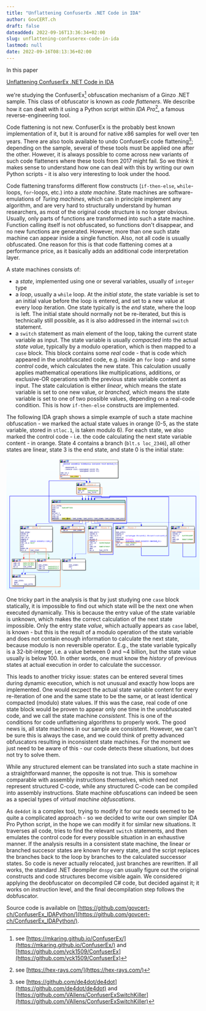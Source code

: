 ```yaml
---
title: "Unflattening ConfuserEx .NET Code in IDA"
author: GovCERT.ch
draft: false
dateadded: 2022-09-16T13:36:34+02:00 
slug: unflattening-confuserex-code-in-ida
lastmod: null 
date: 2022-09-16T08:13:36+02:00 
---
```

In this paper

<div class="well">
<a href="/downloads/whitepapers/Unflattening-ConfuserEx-Code-in-IDA.pdf">Unflattening ConfuserEx .NET Code in IDA</a>
</div>

we're studying the ConfuserEx[^2] obfuscation mechanism of a Ginzo .NET sample. This class of obfuscator is known as *code flatteners*. We describe how it can dealt with it using a Python script within *IDA Pro*[^1], a famous reverse-engineering tool. 

Code flattening is not new. ConfuserEx is the probably best known implementation of it, but it is around for native x86 samples for well over ten years. There are also tools available to undo ConfuserEx code flattening[^3]; depending on the sample, several of these tools must be applied one after the other. However, it is always possible to come across new variants of such code flatteners where these tools from 2017 might fail. So we think it makes sense to understand how one can deal with this by writing our own Python scripts - it is also very interesting to look under the hood.

Code flattening transforms different flow constructs (`if-then-else`, `while`-loops, `for`-loops, etc.) into a *state machine*. State machines are software-emulations of *Turing machines*, which can in principle implement any algorithm, and are very hard to structurally understand by human researchers, as most of the original code structure is no longer obvious. Usually, only parts of functions are transformed into such a state machine. Function calling itself is not obfuscated, so functions don't disappear, and no new functions are generated. However, more than one such state machine can appear inside a single function. Also, not all code is usually obfuscated. One reason for this is that code flattening comes at a performance price, as it basically adds an additional code interpretation layer. 

A state machines consists of:
- a *state*, implemented using one or several variables, usually of `integer` type
- a *loop*, usually a `while` loop. At the *initial state*, the state variable is set to an initial value before the loop is entered, and set to a new value at every loop iteration. One state typically is the *end* state, where the loop is left. The initial state should normally not be re-iterated, but this is technically still possible, as it is also addressed in the internal `switch` statement.
- a `switch` statement as main element of the loop, taking the current state variable as input. The state variable is usually *compacted* into the actual *state value*, typically by a modulo operation, which is then mapped to a  `case`  block. This block contains some *real* code - that is code which appeared in the unobfuscated code, e.g. inside an `for` loop - and some *control* code, which calculates the new state. This calculation usually applies mathematical operations like multiplications, additions, or exclusive-OR operations with the previous state variable content as input. The state calculation is either *linear*, which means the state variable is set to one new value, or *branched*, which means the state variable is set to one of two possible values, depending on a real-code condition. This is how `if-then-else` constructs are implemented.  

The following IDA graph shows a simple example of such a state machine obfuscation - we marked the actual state values in orange (0-5, as the state variable, stored in `stloc.1`, is taken modulo 6). For each state, we also marked the control code - i.e. the code calculating the next state variable content - in orange. State 4 contains a branch (`blt.s loc_2346`), all other states are linear, state 3 is the end state, and state 0 is the initial state:

[![large](assets/a.png)](assets/a.png)

One tricky part in the  analysis is that by just studying one `case` block statically, it is impossible to find out which state will be the next one when executed dynamically. This is because the entry value of the state variable is unknown, which makes the correct calculation of the next state impossible. Only the entry state *value*, which actually appears as `case` label, is known - but this is the result of a modulo operation of the state variable and does not contain enough information to calculate the next state, because modulo is non reversible operator. E.g., the state variable typically is a 32-bit-integer, i.e. a value between 0 and ~4 billion, but the state value usually is below 100. In other words, one must know the *history* of previous states at actual execution in order to calculate the successor.

This leads to another tricky issue: states can be entered several times during dynamic execution, which is not unusual and exactly how loops are implemented. One would excpect the actual state variable content for every re-iteration of one and the same state to be the same, or at least identical compacted (modulo) state values. If this was the case, real code of one state block would be proven to appear only one time in the unobfuscated code, and we call the state machine *consistent*. This is one of the conditions for code unflattening algorithms to properly work. The good news is, all state machines in our sample are consistent. However, we can't be sure this is always the case, and we could think of pretty advanced obfuscators resulting in inconsistent state machines. For the moment we just need to be aware of this - our code detects these situations, but does not try to solve them.

While any structured element can be translated into such a state machine in a straightforward manner, the opposite is not true. This is somehow comparable with assembly instructions themselves, which need not represent structured C-code, while any structured C-code can be compiled into assembly instructions. State machine obfuscations can indeed be seen as a special types of *virtual machine obfuscations*.

As `de4dot` is a complex tool, trying to modify it for our needs seemed to be quite a complicated approach - so we decided to write our own simpler IDA Pro Python script, in the hope we can modify it for similar new situations. It traverses all code, tries to find the relevant `switch` statements, and then emulates the control code for every possible situation in an exhaustive manner. If the analysis results in a consistent state machine, the linear or branched succesor states are known for every state, and the script replaces the branches back to the loop by branches to the calculated successor states. So code is never actually relocated, just branches are rewritten. If all works, the standard .NET deompiler `dnspy` can usually figure out the original constructs and code structures become visible again. We considered applying the deobfuscator on decompiled C# code, but decided against it; it works on instruction level, and the final decompilation step follows the dobfuscator.

Source code is available on [https://github.com/govcert-ch/ConfuserEx_IDAPython/](https://github.com/govcert-ch/ConfuserEx_IDAPython/).

[^1]:  see [https://hex-rays.com/](https://hex-rays.com/) 
[^2]:  see [https://mkaring.github.io/ConfuserEx/](https://mkaring.github.io/ConfuserEx/) and [https://github.com/yck1509/ConfuserEx](https://github.com/yck1509/ConfuserEx)
[^3]:  see [https://github.com/de4dot/de4dot](https://github.com/de4dot/de4dot) and [https://github.com/VAllens/ConfuserExSwitchKiller](https://github.com/VAllens/ConfuserExSwitchKiller)

